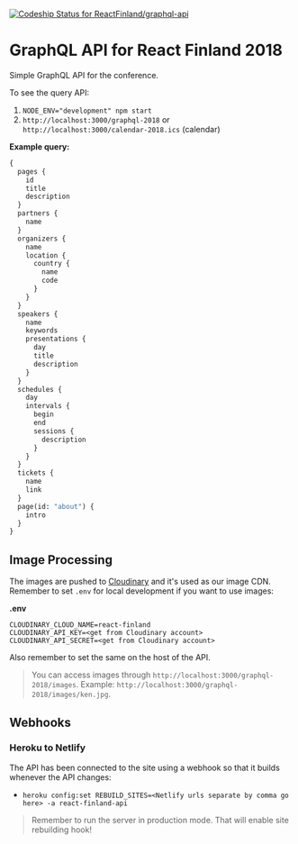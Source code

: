 [![Codeship Status for ReactFinland/graphql-api](https://app.codeship.com/projects/f27d4b30-0088-0137-84e3-2ae3d6f1076b/status?branch=master)](https://app.codeship.com/projects/324651)

# GraphQL API for React Finland 2018

Simple GraphQL API for the conference.

To see the query API:

1.  `NODE_ENV="development" npm start`
2.  `http://localhost:3000/graphql-2018` or `http://localhost:3000/calendar-2018.ics` (calendar)

**Example query:**

```graphql
{
  pages {
    id
    title
    description
  }
  partners {
    name
  }
  organizers {
    name
    location {
      country {
        name
        code
      }
    }
  }
  speakers {
    name
    keywords
    presentations {
      day
      title
      description
    }
  }
  schedules {
    day
    intervals {
      begin
      end
      sessions {
        description
      }
    }
  }
  tickets {
    name
    link
  }
  page(id: "about") {
    intro
  }
}
```

## Image Processing

The images are pushed to [Cloudinary](https://cloudinary.com/) and it's used as our image CDN. Remember to set `.env` for local development if you want to use images:

**.env**

```
CLOUDINARY_CLOUD_NAME=react-finland
CLOUDINARY_API_KEY=<get from Cloudinary account>
CLOUDINARY_API_SECRET=<get from Cloudinary account>
```

Also remember to set the same on the host of the API.

> You can access images through `http://localhost:3000/graphql-2018/images`. Example: `http://localhost:3000/graphql-2018/images/ken.jpg`.

## Webhooks

### Heroku to Netlify

The API has been connected to the site using a webhook so that it builds whenever the API changes:

- `heroku config:set REBUILD_SITES=<Netlify urls separate by comma go here> -a react-finland-api`

> Remember to run the server in production mode. That will enable site rebuilding hook!

